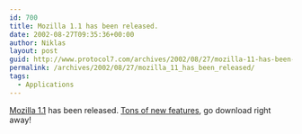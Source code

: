 ```yaml
---
id: 700
title: Mozilla 1.1 has been released.
date: 2002-08-27T09:35:36+00:00
author: Niklas
layout: post
guid: http://www.protocol7.com/archives/2002/08/27/mozilla-11-has-been-released/
permalink: /archives/2002/08/27/mozilla_11_has_been_released/
tags:
  - Applications
---
```

<div class='microid-4e5fdd3915092b8c6d31910625f64d5b538da084'>
  <p>
    <a href="http://www.mozilla.org/releases/">Mozilla 1.1</a> has been released. <a href="http://www.mozilla.org/releases/mozilla1.1/#new">Tons of new features</a>, go download right away!
  </p>
</div>